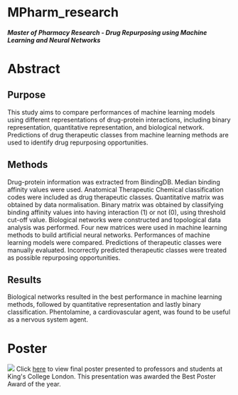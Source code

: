 # MPharm_research
##### Master of Pharmacy Research - Drug Repurposing using Machine Learning and Neural Networks

# Abstract
## Purpose
This study aims to compare performances of machine learning models using different representations of drug-protein interactions, including binary representation, quantitative representation, and biological network. Predictions of drug therapeutic classes from machine learning methods are used to identify drug repurposing opportunities.

## Methods
Drug-protein information was extracted from BindingDB. Median binding affinity values were used. Anatomical Therapeutic Chemical classification codes were included as drug therapeutic classes. Quantitative matrix was
obtained by data normalisation. Binary matrix was obtained by classifying binding affinity values into having interaction (1) or not (0), using threshold cut-off value. Biological networks were constructed and topological data analysis was performed. Four new matrices were used in machine learning methods to build artificial neural networks. Performances of machine learning models were compared. Predictions of therapeutic classes were manually evaluated. Incorrectly predicted therapeutic classes were treated as possible repurposing opportunities.

## Results
Biological networks resulted in the best performance in machine learning methods, followed by quantitative representation and lastly binary classification. Phentolamine, a cardiovascular agent, was found to be useful as a nervous system agent.

# Poster
![]('./poster.pdf')
Click [here]('https://github.com/jocelynho/MPharm_research/blob/main/poster.pdf') to view final poster presented to professors and students at King's College London.
This presentation was awarded the Best Poster Award of the year.
